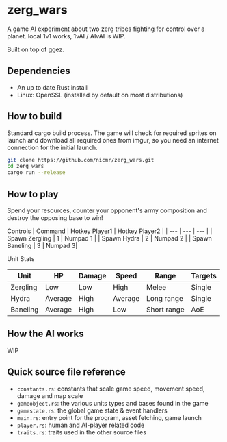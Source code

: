# zerg_wars
A game AI experiment about two zerg tribes fighting for control over a planet. local 1v1 works,  1vAI / AIvAI is WIP.

Built on top of ggez.


## Dependencies
- An up to date Rust install
- Linux: OpenSSL (installed by default on most distributions)

## How to build
Standard cargo build process.
The game will check for required sprites on launch and download all required ones from imgur, so you need an internet connection for the initial launch.

```bash
git clone https://github.com/nicmr/zerg_wars.git
cd zerg_wars
cargo run --release
```



## How to play

Spend your resources, counter your opponent's army composition and destroy the opposing base to win!

Controls
| Command | Hotkey Player1 | Hotkey Player2 |
| --- | --- | --- |
| Spawn Zergling | 1 | Numpad 1 |
| Spawn Hydra | 2 | Numpad 2 |
| Spawn Baneling | 3 | Numpad 3|

Unit Stats

| Unit | HP | Damage | Speed | Range | Targets|
| --- | --- | --- | --- | --- | --- |
| Zergling | Low | Low | High | Melee | Single |
| Hydra | Average | High | Average | Long range | Single |
| Baneling | Average | High | Low | Short range | AoE |


## How the AI works
WIP



## Quick source file reference
- `constants.rs`: constants that scale game speed, movement speed, damage and map scale
- `gameobject.rs`: the various units types and bases found in the game
- `gamestate.rs`: the global game state & event handlers
- `main.rs`: entry point for the program, asset fetching, game launch
- `player.rs`: human and AI-player related code
- `traits.rs`: traits used in the other source files